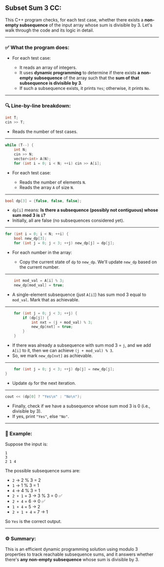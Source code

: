## Subset Sum 3 CC:


This C++ program checks, for each test case, whether there exists a **non-empty subsequence** of the input array whose sum is divisible by 3. Let's walk through the code and its logic in detail.

---

### ✅ **What the program does:**

* For each test case:

  * It reads an array of integers.
  * It uses **dynamic programming** to determine if there exists **a non-empty subsequence** of the array such that the **sum of that subsequence is divisible by 3**.
  * If such a subsequence exists, it prints `Yes`; otherwise, it prints `No`.

---

### 🔍 **Line-by-line breakdown:**

```cpp
int T; 
cin >> T;
```

* Reads the number of test cases.

---

```cpp
while (T--) {
    int N; 
    cin >> N;
    vector<int> A(N);
    for (int i = 0; i < N; ++i) cin >> A[i];
```

* For each test case:

  * Reads the number of elements `N`.
  * Reads the array `A` of size `N`.

---

```cpp
bool dp[3] = {false, false, false};
```

* `dp[i]` means: **Is there a subsequence (possibly not contiguous) whose sum mod 3 is `i`?**
* Initially, all are false (no subsequences considered yet).

---

```cpp
for (int i = 0; i < N; ++i) {
    bool new_dp[3];
    for (int j = 0; j < 3; ++j) new_dp[j] = dp[j];
```

* For each number in the array:

  * Copy the current state of `dp` to `new_dp`. We'll update `new_dp` based on the current number.

---

```cpp
    int mod_val = A[i] % 3;
    new_dp[mod_val] = true;
```

* A single-element subsequence (just `A[i]`) has sum mod 3 equal to `mod_val`. Mark that as achievable.

---

```cpp
    for (int j = 0; j < 3; ++j) {
        if (dp[j]) {
            int nxt = (j + mod_val) % 3;
            new_dp[nxt] = true;
        }
    }
```

* If there was already a subsequence with sum mod 3 = `j`, and we add `A[i]` to it, then we can achieve `(j + mod_val) % 3`.
* So, we mark `new_dp[nxt]` as achievable.

---

```cpp
    for (int j = 0; j < 3; ++j) dp[j] = new_dp[j];
}
```

* Update `dp` for the next iteration.

---

```cpp
cout << (dp[0] ? "Yes\n" : "No\n");
```

* Finally, check if we have a subsequence whose sum mod 3 is 0 (i.e., divisible by 3).
* If yes, print `"Yes"`, else `"No"`.

---

### 🧠 Example:

Suppose the input is:

```
1
3
2 1 4
```

The possible subsequence sums are:

* `2` → 2 % 3 = 2
* `1` → 1 % 3 = 1
* `4` → 4 % 3 = 1
* `2 + 1` = 3 → 3 % 3 = 0 ✅
* `2 + 4` = 6 → 0 ✅
* `1 + 4` = 5 → 2
* `2 + 1 + 4` = 7 → 1

So `Yes` is the correct output.

---

### ⚙️ Summary:

This is an efficient dynamic programming solution using modulo 3 properties to track reachable subsequence sums, and it answers whether there's **any non-empty subsequence** whose sum is divisible by 3.

